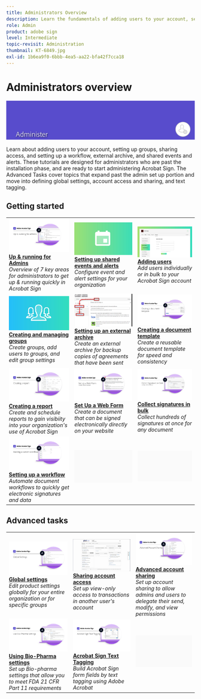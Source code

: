 ```yaml
---
title: Administrators Overview
description: Learn the fundamentals of adding users to your account, setting up groups, sharing access, and setting up a workflow, external archive, and shared events and alerts
role: Admin
product: adobe sign
level: Intermediate
topic-revisit: Administration
thumbnail: KT-6849.jpg
exl-id: 1b6ea9f0-6bbb-4ea5-aa22-bfa42f7cca18
---
```

# Administrators overview

![Sign Administrators Image](../assets/Hero-Admin.png)

Learn about adding users to your account, setting up groups, sharing access, and setting up a workflow, external archive, and shared events and alerts. These tutorials are designed for administrators who are past the installation phase, and are ready to start administering Acrobat Sign. The Advanced Tasks cover topics that expand past the admin set up portion and move into defining global settings, account access and sharing, and text tagging.

## Getting started

<table style="table-layout:fixed">
<tr>
  <td>
    <a href="up-and-running-admin.md">
      <img alt="Up &  running for Admins" src="../assets/Up-Running.png" />
    </a>
    <div>
    <a href="up-and-running-admin.md"><strong>Up &  running for Admins</strong></a>
    </div>
    <em>Overview of 7 key areas for administrators to get up & running quickly in Acrobat Sign</em>
    <br>
  </td>
  <td>
    <a href="set-up-shared-events-and-alert.md">
      <img alt="Setting up shared events and alerts" src="../assets/SharedEvents.png" />
    </a>
    <div>
    <a href="set-up-shared-events-and-alert.md"><strong>Setting up shared events and alerts</strong></a>
    </div>
    <em>Configure event and alert settings for your organization</em>
    <br>
  </td>
  <td>
    <a href="add-users-to-your-account.md">
      <img alt="Adding ssers" src="../assets/Adding-Users.png" />
    </a>
    <div>
    <a href="add-users-to-your-account.md"><strong>Adding users</strong></a>
    </div>
    <em>Add users individually or in bulk to your Acrobat Sign account</em>
    <br>
  </td>
</tr>
<tr>
  <td>
    <a href="create-and-manage-groups.md">
      <img alt="Creating and Managing Groups" src="../assets/Creating-Groups.png" />
    </a>
    <div>
    <a href="create-and-manage-groups.md"><strong>Creating and managing groups</strong></a>
    </div>
    <em>Create groups, add users to groups, and edit group settings</em>
    <br>
  </td>
  <td>
    <a href="set-up-your-external-archive.md">
      <img alt="Setting up an external archive" src="../assets/ExternalArchive.png" />
    </a>
    <div>
    <a href="set-up-your-external-archive.md"><strong>Setting up an external archive</strong></a>
    </div>
    <em>Create an external archive for backup copies of agreements that have been sent</em>
    <br>
  </td>
  <td>
    <a href="../sign-advanced-users/create-a-template.md">
      <img alt="Creating a document template" src="../assets/Template.png" />
    </a>
    <div>
    <a href="../sign-advanced-users/create-a-template.md"><strong>Creating a document template</strong></a>
    </div>
    <em>Create a reusable document template for speed and consistency</em>
    <br>
  </td>
</tr>
<tr>
  <td>
    <a href="create-a-report.md">
      <img alt="Creating a report" src="../assets/Report.png" />
    </a>
    <div>
    <a href="create-a-report.md"><strong>Creating a report</strong></a>
    </div>
    <em>Create and schedule reports to gain visibiity into your organization's use of Acrobat Sign</em>
    <br>
  </td>
  <td>
    <a href="../sign-advanced-users/webform.md">
      <img alt="Set Up a Web Form" src="../assets/Webform.png" />
    </a>
    <div>
    <a href="../sign-advanced-users/webform.md"><strong>Set Up a Web Form</strong></a>
    </div>
    <em>Create a document that can be signed electronically directly on your website</em>
    <br>
  </td>
  <td>
    <a href="../sign-advanced-users/megasign.md">
      <img alt="Collect Signatures in Bulk" src="../assets/Megasign.png" />
    </a>
    <div>
    <a href="../sign-advanced-users/megasign.md"><strong>Collect signatures in bulk</strong></a>
    </div>
    <em>Collect hundreds of signatures at once for any document</em>
    <br>
  </td>
</tr>
<tr>
  <td>
    <a href="building-a-custom-workflow.md">
      <img alt="Setting up a Workflow" src="../assets/BuildingWorkflow.png" />
    </a>
    <div>
    <a href="building-a-custom-workflow.md"><strong>Setting up a workflow</strong></a>
    </div>
    <em>Automate document workflows to quickly get electronic signatures and data</em>
    <br>
  </td>
  <td>
    <img alt="Spacer" src="../assets/Grayspacer.png" />
    <div>
    <br>
  </td>
  <td>
    <img alt="Spacer" src="../assets/Grayspacer.png" />
    <div>
    <br>
  </td>
</tr>
</table>

## Advanced tasks

<table style="table-layout:fixed">
<tr>
  <td>
    <a href="learn-about-global-settings.md">
      <img alt="Global settings" src="../assets/GlobalSettings_1280.png">
    </a>
    <div>
    <a href="learn-about-global-settings.md"><strong>Global settings</strong></a>
    </div>
    <em>Edit product settings globally for your entire organization or for specific groups</em>
    <br>
  </td>
  <td>
    <a href="share-account-access.md">
      <img alt="Sharing account access" src="../assets/SharingAccess.png" />
    </a>  
    <div>
    <a href="share-account-access.md"><strong>Sharing account access</strong></a>
    </div>
    <em>Set up view-only access to transactions in another user's account</em>
    <br>
  </td>
  <td>
    <a href="advanced-account-sharing.md">
      <img alt="Advanced account sharing" src="../assets/AdvancedSharing_1280.png" />
    </a>
    <div>
    <a href="advanced-account-sharing.md"><strong>Advanced account sharing</strong></a>
    </div>
    <em>Set up account sharing to allow admins and users to delegate their send, modify, and view permissions</em>
    <br>
  </td>
</tr>
<tr>
  <td>
    <a href="use-bio-pharma-settings.md">
      <img alt="Using Bio-Pharma settings" src="../assets/Bio_1280.png" />
    </a>
    <div>
    <a href="use-bio-pharma-settings.md"><strong>Using Bio-Pharma settings</strong></a>
    </div>
    <em>Set up Bio-pharma settings that allow you to meet FDA 21 CFR Part 11 requirements</em>
    <br>
  </td> 
  <td>
     <a href="../sign-advanced-users/adobe-sign-text-tagging.md">
      <img alt="Acrobat Sign Text Tagging" src="../assets/Text-Tagging.png" />
    </a>
    <div>
    <a href="../sign-advanced-users/adobe-sign-text-tagging.md"><strong>Acrobat Sign Text Tagging</strong></a>
    <div>
    <em>Build Acrobat Sign form fields by text tagging using Adobe Acrobat</em>
    <br>
  </td>
  <td>
    <img alt="Spacer" src="../assets/Grayspacer.png" />
    <div>
    <br>
  </td>
</tr>
</table>

